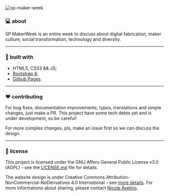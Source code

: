 ![sp-maker-week](https://scontent.fcgh4-1.fna.fbcdn.net/v/t1.0-9/40457549_206369736753721_5084661135756492800_n.png?_nc_cat=0&_nc_eui2=AeEcsuCFc2YfPjUTUxhBD9MbDkDsvG88bzPcJYgHuO6pk53SK7BrhoVGnP7x18VWODzArCMpRmX4tcTg9MkpelpxPsPWTwZ2tWeuIwu6_UF98w&oh=7ebb41a1d752c123fbd1a5f8d1bd6894&oe=5C2D9EB9)

### :computer: about 

SP MakerWeek is an entire week to discuss about digital fabrication, maker culture, social transformation, technology and diversity.

---

### :wrench: built with

- HTML5, CSS3 && JS;
- [Bootstrap 4](https://getbootstrap.com/);
- [Github Pages](https://pages.github.com/).

---

### :hearts: contributing

For bug fixes, documentation improvements, typos, translations and simple changes, just make a PR. This project have some tech debts yet and is under development, so be careful! <br/>

For more complex changes, pls, make an issue first so we can discuss the design. <br/>

---

### :page_facing_up: license 

This project is licensed under the GNU Affero General Public License v3.0 (AGPL) - see the [LICENSE.md](https://github.com/fablablivresp/spmakerweekblob/master/LICENSE) file for details. </br>

The website design is under Creative Commons Attribution-NonCommercial-NoDerivatives 4.0 International - see [more details](https://creativecommons.org/licenses/by-nc-nd/4.0/legalcode). For more informations about sharing, please contact [Nicole Avelino](https://www.behance.net/NicoleAvelino).
